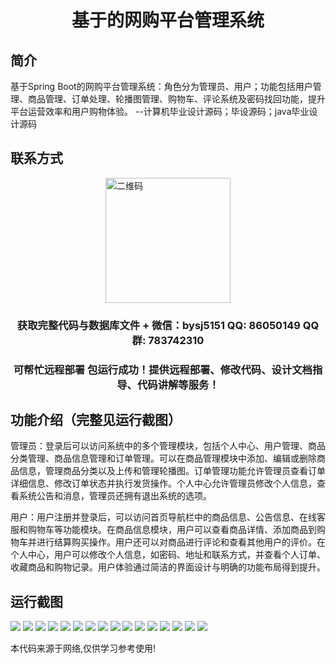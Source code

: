 <p><h1 align="center">基于的网购平台管理系统</h1></p>

## 简介
基于Spring Boot的网购平台管理系统：角色分为管理员、用户；功能包括用户管理、商品管理、订单处理、轮播图管理、购物车、评论系统及密码找回功能，提升平台运营效率和用户购物体验。    --计算机毕业设计源码；毕设源码；java毕业设计源码


## 联系方式
<img src="https://bs-1329754181.cos.ap-shanghai.myqcloud.com/wx.jpg" alt="二维码" style="display: block; margin: 0 auto;" width="200px">
<p><h3 align="center">获取完整代码与数据库文件 + 微信：bysj5151 QQ: 86050149 QQ群: 783742310</h3></p>
<p><h3 align="center">可帮忙远程部署 包运行成功！提供远程部署、修改代码、设计文档指导、代码讲解等服务！</h3></p>

## 功能介绍（完整见运行截图）
管理员：登录后可以访问系统中的多个管理模块，包括个人中心、用户管理、商品分类管理、商品信息管理和订单管理。可以在商品管理模块中添加、编辑或删除商品信息，管理商品分类以及上传和管理轮播图。订单管理功能允许管理员查看订单详细信息、修改订单状态并执行发货操作。个人中心允许管理员修改个人信息，查看系统公告和消息，管理员还拥有退出系统的选项。

用户：用户注册并登录后，可以访问首页导航栏中的商品信息、公告信息、在线客服和购物车等功能模块。在商品信息模块，用户可以查看商品详情、添加商品到购物车并进行结算购买操作。用户还可以对商品进行评论和查看其他用户的评价。在个人中心，用户可以修改个人信息，如密码、地址和联系方式，并查看个人订单、收藏商品和购物记录。用户体验通过简洁的界面设计与明确的功能布局得到提升。


## 运行截图
![](https://bs-1329754181.cos.ap-shanghai.myqcloud.com/spring/OnlineShoppingPlatformManagementSystem/img/001.jpg)
![](https://bs-1329754181.cos.ap-shanghai.myqcloud.com/spring/OnlineShoppingPlatformManagementSystem/img/002.jpg)
![](https://bs-1329754181.cos.ap-shanghai.myqcloud.com/spring/OnlineShoppingPlatformManagementSystem/img/003.jpg)
![](https://bs-1329754181.cos.ap-shanghai.myqcloud.com/spring/OnlineShoppingPlatformManagementSystem/img/004.jpg)
![](https://bs-1329754181.cos.ap-shanghai.myqcloud.com/spring/OnlineShoppingPlatformManagementSystem/img/005.jpg)
![](https://bs-1329754181.cos.ap-shanghai.myqcloud.com/spring/OnlineShoppingPlatformManagementSystem/img/006.jpg)
![](https://bs-1329754181.cos.ap-shanghai.myqcloud.com/spring/OnlineShoppingPlatformManagementSystem/img/007.jpg)
![](https://bs-1329754181.cos.ap-shanghai.myqcloud.com/spring/OnlineShoppingPlatformManagementSystem/img/008.jpg)
![](https://bs-1329754181.cos.ap-shanghai.myqcloud.com/spring/OnlineShoppingPlatformManagementSystem/img/009.jpg)
![](https://bs-1329754181.cos.ap-shanghai.myqcloud.com/spring/OnlineShoppingPlatformManagementSystem/img/010.jpg)
![](https://bs-1329754181.cos.ap-shanghai.myqcloud.com/spring/OnlineShoppingPlatformManagementSystem/img/011.jpg)
![](https://bs-1329754181.cos.ap-shanghai.myqcloud.com/spring/OnlineShoppingPlatformManagementSystem/img/012.jpg)
![](https://bs-1329754181.cos.ap-shanghai.myqcloud.com/spring/OnlineShoppingPlatformManagementSystem/img/013.jpg)
![](https://bs-1329754181.cos.ap-shanghai.myqcloud.com/spring/OnlineShoppingPlatformManagementSystem/img/014.jpg)
![](https://bs-1329754181.cos.ap-shanghai.myqcloud.com/spring/OnlineShoppingPlatformManagementSystem/img/015.jpg)
![](https://bs-1329754181.cos.ap-shanghai.myqcloud.com/spring/OnlineShoppingPlatformManagementSystem/img/016.jpg)

<p>本代码来源于网络,仅供学习参考使用!</p>

